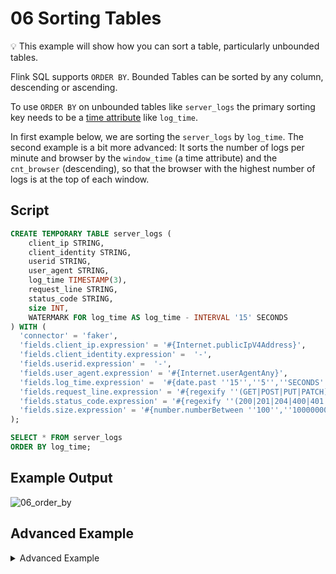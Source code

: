 # 06 Sorting Tables 

:bulb: This example will show how you can sort a table, particularly unbounded tables. 

Flink SQL supports `ORDER BY`. 
Bounded Tables can be sorted by any column, descending or ascending. 

To use `ORDER BY` on unbounded tables like `server_logs` the primary sorting key needs to be a [time attribute](https://docs.ververica.com/user_guide/sql_development/table_view.html#time-attributes) like `log_time`.

In first example below, we are sorting the `server_logs` by `log_time`. 
The second example is a bit more advanced: 
It sorts the number of logs per minute and browser by the `window_time` (a time attribute) and the `cnt_browser` (descending), so that the browser with the highest number of logs is at the top of each window.

## Script

```sql
CREATE TEMPORARY TABLE server_logs ( 
    client_ip STRING,
    client_identity STRING, 
    userid STRING, 
    user_agent STRING,
    log_time TIMESTAMP(3),
    request_line STRING, 
    status_code STRING, 
    size INT, 
    WATERMARK FOR log_time AS log_time - INTERVAL '15' SECONDS
) WITH (
  'connector' = 'faker', 
  'fields.client_ip.expression' = '#{Internet.publicIpV4Address}',
  'fields.client_identity.expression' =  '-',
  'fields.userid.expression' =  '-',
  'fields.user_agent.expression' = '#{Internet.userAgentAny}',
  'fields.log_time.expression' =  '#{date.past ''15'',''5'',''SECONDS''}',
  'fields.request_line.expression' = '#{regexify ''(GET|POST|PUT|PATCH){1}''} #{regexify ''(/search\.html|/login\.html|/prod\.html|cart\.html|/order\.html){1}''} #{regexify ''(HTTP/1\.1|HTTP/2|/HTTP/1\.0){1}''}',
  'fields.status_code.expression' = '#{regexify ''(200|201|204|400|401|403|301){1}''}',
  'fields.size.expression' = '#{number.numberBetween ''100'',''10000000''}'
);

SELECT * FROM server_logs 
ORDER BY log_time;
```

## Example Output

![06_order_by](https://user-images.githubusercontent.com/23521087/105504299-e24ee280-5cc7-11eb-8935-ed203e604f8d.png)

## Advanced Example

<details>
    <summary>Advanced Example </summary>

### Script

```sql
CREATE TEMPORARY TABLE server_logs ( 
    client_ip STRING,
    client_identity STRING, 
    userid STRING, 
    user_agent STRING,
    log_time TIMESTAMP(3),
    request_line STRING, 
    status_code STRING, 
    size INT, 
    WATERMARK FOR log_time AS log_time - INTERVAL '15' SECONDS
) WITH (
  'connector' = 'faker', 
  'fields.client_ip.expression' = '#{Internet.publicIpV4Address}',
  'fields.client_identity.expression' =  '-',
  'fields.userid.expression' =  '-',
  'fields.user_agent.expression' = '#{Internet.userAgentAny}',
  'fields.log_time.expression' =  '#{date.past ''15'',''5'',''SECONDS''}',
  'fields.request_line.expression' = '#{regexify ''(GET|POST|PUT|PATCH){1}''} #{regexify ''(/search\.html|/login\.html|/prod\.html|cart\.html|/order\.html){1}''} #{regexify ''(HTTP/1\.1|HTTP/2|/HTTP/1\.0){1}''}',
  'fields.status_code.expression' = '#{regexify ''(200|201|204|400|401|403|301){1}''}',
  'fields.size.expression' = '#{number.numberBetween ''100'',''10000000''}'
);
SELECT 
  TUMBLE_ROWTIME(log_time, INTERVAL '1' MINUTE) AS window_time,
  REGEXP_EXTRACT(user_agent,'[^\/]+') AS browser,
  COUNT(*) AS cnt_browser
FROM server_logs
GROUP BY 
  REGEXP_EXTRACT(user_agent,'[^\/]+'),
  TUMBLE(log_time, INTERVAL '1' MINUTE)
ORDER BY
  window_time,
  cnt_browser DESC
```

### Example Output

![06_order_by_advanced](https://user-images.githubusercontent.com/23521087/105504249-d5ca8a00-5cc7-11eb-984a-e1eaf6622995.png)

</details>
